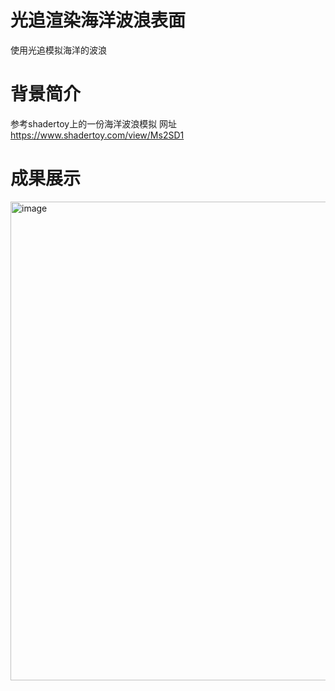 # 光追渲染海洋波浪表面
使用光追模拟海洋的波浪
# 背景简介
参考shadertoy上的一份海洋波浪模拟
网址 https://www.shadertoy.com/view/Ms2SD1

# 成果展示
<img width="766" alt="image" src="https://user-images.githubusercontent.com/91379790/147847662-0bbbb76f-fa1d-4978-9201-c88b38608007.png">
